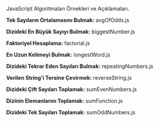 JavaScript Algoritmaları Örnekleri ve Açıklamaları.

**Tek Sayıların Ortalamasını Bulmak:**
avgOfOdds.js

**Dizideki En Büyük Sayıyı Bulmak:**
biggestNumber.js

**Faktoriyel Hesaplama:**
factorial.js

**En Uzun Kelimeyi Bulmak:**
longestWord.js

**Dizideki Tekrar Eden Sayıları Bulmak:**
repeatingNumbers.js

**Verilen String'i Tersine Çevirmek:**
reverseString.js

**Dizideki Çift Sayıları Toplamak:**
sumEvenNumbers.js

**Dizinin Elemanlarını Toplamak:**
sumFunction.js

**Dizideki Tek Sayıları Toplamak:**
sumOddNumbers.js